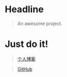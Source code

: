 # Headline

> An awesome project.
# Just do it!

> [个人博客](https://blog.csdn.net/lqw521326)


> [GitHub](https://github.com/weigoodluck/ "github")
